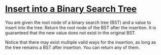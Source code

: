 # [Insert into a Binary Search Tree](https://leetcode.com/problems/insert-into-a-binary-search-tree/)

You are given the root node of a binary search tree (BST) and a value to insert into the tree. Return the root node of the BST after the insertion. It is guaranteed that the new value does not exist in the original BST.  

Notice that there may exist multiple valid ways for the insertion, as long as the tree remains a BST after insertion. You can return any of them.  